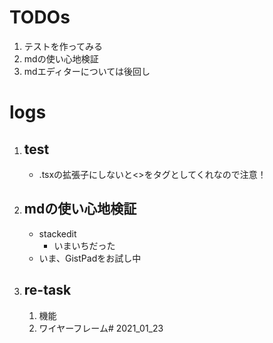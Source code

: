 # TODOs
1. テストを作ってみる
1. mdの使い心地検証
1. mdエディターについては後回し

# logs
1. ## test
	- .tsxの拡張子にしないと<>をタグとしてくれなので注意！
1. ## mdの使い心地検証
	- stackedit
		- いまいちだった
	- いま、GistPadをお試し中
1. ## re-task
	1. 機能
	1. ワイヤーフレーム# 2021_01_23
